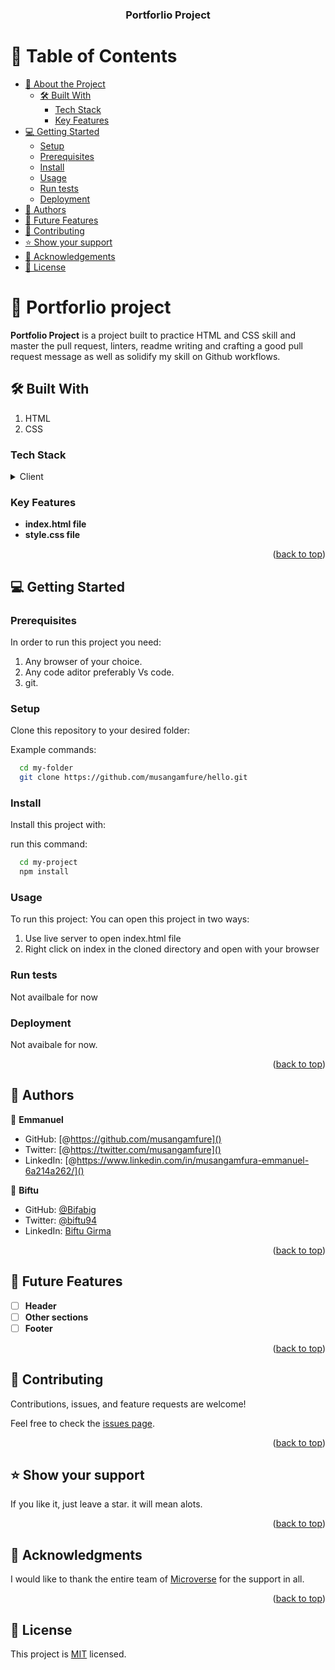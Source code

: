 <div align="center">

  <h3><b>Portforlio Project</b></h3>

</div>

<!-- TABLE OF CONTENTS -->

# 📗 Table of Contents

- [📖 About the Project](#about-project)
  - [🛠 Built With](#built-with)
    - [Tech Stack](#tech-stack)
    - [Key Features](#key-features)
- [💻 Getting Started](#getting-started)
  - [Setup](#setup)
  - [Prerequisites](#prerequisites)
  - [Install](#install)
  - [Usage](#usage)
  - [Run tests](#run-tests)
  - [Deployment](#deployment)
- [👥 Authors](#authors)
- [🔭 Future Features](#future-features)
- [🤝 Contributing](#contributing)
- [⭐️ Show your support](#support)
- [🙏 Acknowledgements](#acknowledgements)
- [📝 License](#license)

<!-- PROJECT DESCRIPTION -->

# 📖 Portforlio project <a name="about-project"></a>

**Portfolio Project** is a project built to practice HTML and CSS skill and master the pull request, linters, readme writing and crafting a good pull request message as well as solidify my skill on Github workflows.

## 🛠 Built With <a name="built-with"></a>

1. HTML
2. CSS

### Tech Stack <a name="tech-stack"></a>

<details>
  <summary>Client</summary>
  <ul>
    <li><a href="#">HTML & CSS</a></li>
  </ul>
</details>

<!-- Features -->

### Key Features <a name="key-features"></a>

- **index.html file**
- **style.css file**

<p align="right">(<a href="#readme-top">back to top</a>)</p>

<!-- GETTING STARTED -->

## 💻 Getting Started <a name="getting-started"></a>

### Prerequisites

In order to run this project you need:

1. Any browser of your choice.
2. Any code aditor preferably Vs code.
3. git.

### Setup

Clone this repository to your desired folder:

Example commands:

```sh
  cd my-folder
  git clone https://github.com/musangamfure/hello.git
```

### Install

Install this project with:

run this command:

```sh
  cd my-project
  npm install
```

### Usage

To run this project:
You can open this project in two ways:

1. Use live server to open index.html file
2. Right click on index in the cloned directory and open with your browser

### Run tests

Not availbale for now

### Deployment

Not avaibale for now.

<p align="right">(<a href="#readme-top">back to top</a>)</p>

<!-- AUTHORS -->

## 👥 Authors <a name="authors"></a>

👤 **Emmanuel**

- GitHub: [@https://github.com/musangamfure]()
- Twitter: [@https://twitter.com/musangamfure]()
- LinkedIn: [@https://www.linkedin.com/in/musangamfura-emmanuel-6a214a262/]()

👤 **Biftu**

- GitHub: [@Bifabig](https://github.com/Bifabig)
- Twitter: [@biftu94](https://twitter.com/biftu94)
- LinkedIn: [Biftu Girma](https://www.linkedin.com/in/biftu-girma-3598a8126/)

<p align="right">(<a href="#readme-top">back to top</a>)</p>

<!-- FUTURE FEATURES -->

## 🔭 Future Features <a name="future-features"></a>

- [ ] **Header**
- [ ] **Other sections**
- [ ] **Footer**

<p align="right">(<a href="#readme-top">back to top</a>)</p>

<!-- CONTRIBUTING -->

## 🤝 Contributing <a name="contributing"></a>

Contributions, issues, and feature requests are welcome!

Feel free to check the [issues page](../../issues/).

<p align="right">(<a href="#readme-top">back to top</a>)</p>

<!-- SUPPORT -->

## ⭐️ Show your support <a name="support"></a>

If you like it, just leave a star. it will mean alots.

<p align="right">(<a href="#readme-top">back to top</a>)</p>

<!-- ACKNOWLEDGEMENTS -->

## 🙏 Acknowledgments <a name="acknowledgements"></a>

I would like to thank the entire team of <a href="https://www.microverse.org/">Microverse</a> for the support in all.

<p align="right">(<a href="#readme-top">back to top</a>)</p>

<!-- LICENSE -->

## 📝 License <a name="license"></a>

This project is [MIT](./LICENSE) licensed.
